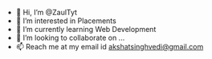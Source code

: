 - 👋 Hi, I’m @ZaulTyt
- 👀 I’m interested in Placements
- 🌱 I’m currently learning Web Development
- 💞️ I’m looking to collaborate on ...
- 📫 Reach me at my email id akshatsinghvedi@gmail.com

<!---
ZaulTyt/ZaulTyt is a ✨ special ✨ repository because its `README.md` (this file) appears on your GitHub profile.
You can click the Preview link to take a look at your changes.
--->
